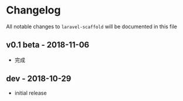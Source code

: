 # Changelog

All notable changes to `laravel-scaffold` will be documented in this file

## v0.1 beta - 2018-11-06
- 完成

## dev - 2018-10-29
- initial release
